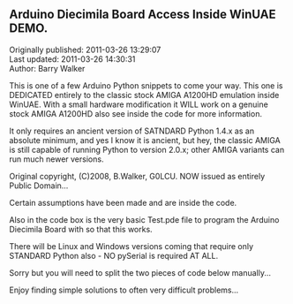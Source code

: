 ## Arduino Diecimila Board Access Inside WinUAE DEMO.  
Originally published: 2011-03-26 13:29:07  
Last updated: 2011-03-26 14:30:31  
Author: Barry Walker  
  
This is one of a few Arduino Python snippets to come your way. This one is DEDICATED entirely to the classic stock
AMIGA A1200HD emulation inside WinUAE. With a small hardware modification it WILL work on a genuine stock AMIGA
A1200HD also see inside the code for more information.

It only requires an ancient version of SATNDARD Python 1.4.x as an absolute minimum, and yes I know it is ancient,
but hey, the classic AMIGA is still capable of running Python to version 2.0.x; other AMIGA variants can run much
newer versions.

Original copyright, (C)2008, B.Walker, G0LCU. NOW issued as entirely Public Domain...

Certain assumptions have been made and are inside the code.

Also in the code box is the very basic Test.pde file to program the Arduino Diecimila Board with so that this
works.

There will be Linux and Windows versions coming that require only STANDARD Python also - NO pySerial is required
AT ALL.

Sorry but you will need to split the two pieces of code below manually...

Enjoy finding simple solutions to often very difficult problems...
